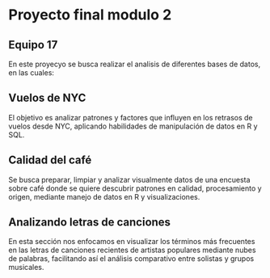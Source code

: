 # Proyecto final modulo 2
## Equipo 17

En este proyecyo se busca realizar el analisis de diferentes bases de datos, en las cuales:

## Vuelos de NYC

El objetivo es analizar patrones y factores que influyen en los retrasos de vuelos desde NYC, aplicando habilidades de manipulación de datos en R y SQL.

## Calidad del café

Se busca preparar, limpiar y analizar visualmente datos de una encuesta sobre café donde se quiere descubrir patrones en calidad, procesamiento y origen, mediante manejo de datos en R y visualizaciones.

## Analizando letras de canciones

En esta sección nos enfocamos en visualizar los términos más frecuentes en las letras de canciones recientes de artistas populares mediante nubes de palabras, facilitando así el análisis comparativo entre solistas y grupos musicales.
